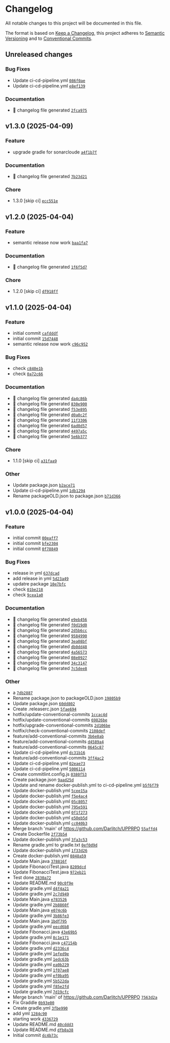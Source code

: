 # Changelog

All notable changes to this project will be documented in this file.

The format is based on [Keep a Changelog](https://keepachangelog.com/en/1.0.0/), this project adheres to [Semantic Versioning](https://semver.org/spec/v2.0.0.html) and to [Conventional Commits](https://www.conventionalcommits.org/en/v1.0.0/).

## Unreleased changes

### Bug Fixes
- Update ci-cd-pipeline.yml [`086f0ae`](https://github.com/Darlitch/UPPRPO/commit/086f0ae)
- Update ci-cd-pipeline.yml [`e8ef139`](https://github.com/Darlitch/UPPRPO/commit/e8ef139)

### Documentation
- :robot: changelog file generated [`2fca975`](https://github.com/Darlitch/UPPRPO/commit/2fca975)

## v1.3.0 (2025-04-09)

### Feature
- upgrade gradle for sonarcloude [`a4f1b7f`](https://github.com/Darlitch/UPPRPO/commit/a4f1b7f)

### Documentation
- :robot: changelog file generated [`7b23d21`](https://github.com/Darlitch/UPPRPO/commit/7b23d21)

### Chore
- 1.3.0 [skip ci] [`ecc551e`](https://github.com/Darlitch/UPPRPO/commit/ecc551e)

## v1.2.0 (2025-04-04)

### Feature
- semantic release now work [`baa1fa7`](https://github.com/Darlitch/UPPRPO/commit/baa1fa7)

### Documentation
- :robot: changelog file generated [`1f6f5d7`](https://github.com/Darlitch/UPPRPO/commit/1f6f5d7)

### Chore
- 1.2.0 [skip ci] [`df918ff`](https://github.com/Darlitch/UPPRPO/commit/df918ff)

## v1.1.0 (2025-04-04)

### Feature
- initial commit [`cafdddf`](https://github.com/Darlitch/UPPRPO/commit/cafdddf)
- initial commit [`15d7448`](https://github.com/Darlitch/UPPRPO/commit/15d7448)
- semantic release now work [`c96c952`](https://github.com/Darlitch/UPPRPO/commit/c96c952)

### Bug Fixes
- check [`c840e1b`](https://github.com/Darlitch/UPPRPO/commit/c840e1b)
- check [`0a72c66`](https://github.com/Darlitch/UPPRPO/commit/0a72c66)

### Documentation
- :robot: changelog file generated [`da4c86b`](https://github.com/Darlitch/UPPRPO/commit/da4c86b)
- :robot: changelog file generated [`830e900`](https://github.com/Darlitch/UPPRPO/commit/830e900)
- :robot: changelog file generated [`f53e895`](https://github.com/Darlitch/UPPRPO/commit/f53e895)
- :robot: changelog file generated [`d0a0c2f`](https://github.com/Darlitch/UPPRPO/commit/d0a0c2f)
- :robot: changelog file generated [`11f3306`](https://github.com/Darlitch/UPPRPO/commit/11f3306)
- :robot: changelog file generated [`6ad0d57`](https://github.com/Darlitch/UPPRPO/commit/6ad0d57)
- :robot: changelog file generated [`4497a5c`](https://github.com/Darlitch/UPPRPO/commit/4497a5c)
- :robot: changelog file generated [`5e6b377`](https://github.com/Darlitch/UPPRPO/commit/5e6b377)

### Chore
- 1.1.0 [skip ci] [`a31faa9`](https://github.com/Darlitch/UPPRPO/commit/a31faa9)

### Other
- Update package.json [`b2ace71`](https://github.com/Darlitch/UPPRPO/commit/b2ace71)
- Update ci-cd-pipeline.yml [`1db1294`](https://github.com/Darlitch/UPPRPO/commit/1db1294)
- Rename packageOLD.json to package.json [`b71d366`](https://github.com/Darlitch/UPPRPO/commit/b71d366)

## v1.0.0 (2025-04-04)

### Feature
- initial commit [`00eaff7`](https://github.com/Darlitch/UPPRPO/commit/00eaff7)
- initial commit [`bfe2304`](https://github.com/Darlitch/UPPRPO/commit/bfe2304)
- initial commit [`0f78849`](https://github.com/Darlitch/UPPRPO/commit/0f78849)

### Bug Fixes
- release in yml [`637dcad`](https://github.com/Darlitch/UPPRPO/commit/637dcad)
- add release in yml [`5d23a49`](https://github.com/Darlitch/UPPRPO/commit/5d23a49)
- updatre package [`10e7bfc`](https://github.com/Darlitch/UPPRPO/commit/10e7bfc)
- check [`01be218`](https://github.com/Darlitch/UPPRPO/commit/01be218)
- check [`9cea1a0`](https://github.com/Darlitch/UPPRPO/commit/9cea1a0)

### Documentation
- :robot: changelog file generated [`e9eb456`](https://github.com/Darlitch/UPPRPO/commit/e9eb456)
- :robot: changelog file generated [`f0d19d0`](https://github.com/Darlitch/UPPRPO/commit/f0d19d0)
- :robot: changelog file generated [`2d5b6cc`](https://github.com/Darlitch/UPPRPO/commit/2d5b6cc)
- :robot: changelog file generated [`9584990`](https://github.com/Darlitch/UPPRPO/commit/9584990)
- :robot: changelog file generated [`3ea08bf`](https://github.com/Darlitch/UPPRPO/commit/3ea08bf)
- :robot: changelog file generated [`db0dd48`](https://github.com/Darlitch/UPPRPO/commit/db0dd48)
- :robot: changelog file generated [`4a56573`](https://github.com/Darlitch/UPPRPO/commit/4a56573)
- :robot: changelog file generated [`08e0927`](https://github.com/Darlitch/UPPRPO/commit/08e0927)
- :robot: changelog file generated [`34c3147`](https://github.com/Darlitch/UPPRPO/commit/34c3147)
- :robot: changelog file generated [`7c5dee8`](https://github.com/Darlitch/UPPRPO/commit/7c5dee8)

### Other
- a [`7db2887`](https://github.com/Darlitch/UPPRPO/commit/7db2887)
- Rename package.json to packageOLD.json [`19805b9`](https://github.com/Darlitch/UPPRPO/commit/19805b9)
- Update package.json [`60dd802`](https://github.com/Darlitch/UPPRPO/commit/60dd802)
- Create .releaserc.json [`5fae694`](https://github.com/Darlitch/UPPRPO/commit/5fae694)
- hotfix/update-сonventional-сommits [`1ccac4d`](https://github.com/Darlitch/UPPRPO/commit/1ccac4d)
- hotfix/update-сonventional-сommits [`69826be`](https://github.com/Darlitch/UPPRPO/commit/69826be)
- hotfix/upgrade-сonventional-сommits [`2d106be`](https://github.com/Darlitch/UPPRPO/commit/2d106be)
- hotfix/check-сonventional-сommits [`2108def`](https://github.com/Darlitch/UPPRPO/commit/2108def)
- feature/add-сonventional-сommits [`3b6e8ab`](https://github.com/Darlitch/UPPRPO/commit/3b6e8ab)
- feature/add-сonventional-сommits [`d4589a4`](https://github.com/Darlitch/UPPRPO/commit/d4589a4)
- feature/add-сonventional-сommits [`0645c87`](https://github.com/Darlitch/UPPRPO/commit/0645c87)
- Update ci-cd-pipeline.yml [`dc31b16`](https://github.com/Darlitch/UPPRPO/commit/dc31b16)
- feature/add-conventional-commits [`3ff4ac2`](https://github.com/Darlitch/UPPRPO/commit/3ff4ac2)
- Update ci-cd-pipeline.yml [`02eae73`](https://github.com/Darlitch/UPPRPO/commit/02eae73)
- Update ci-cd-pipeline.yml [`5006114`](https://github.com/Darlitch/UPPRPO/commit/5006114)
- Create commitlint.config.js [`0380f53`](https://github.com/Darlitch/UPPRPO/commit/0380f53)
- Create package.json [`9aad25d`](https://github.com/Darlitch/UPPRPO/commit/9aad25d)
- Update and rename docker-publish.yml to ci-cd-pipeline.yml [`b5f6f79`](https://github.com/Darlitch/UPPRPO/commit/b5f6f79)
- Update docker-publish.yml [`5cee15a`](https://github.com/Darlitch/UPPRPO/commit/5cee15a)
- Update docker-publish.yml [`f5e4ac4`](https://github.com/Darlitch/UPPRPO/commit/f5e4ac4)
- Update docker-publish.yml [`05c8057`](https://github.com/Darlitch/UPPRPO/commit/05c8057)
- Update docker-publish.yml [`795e591`](https://github.com/Darlitch/UPPRPO/commit/795e591)
- Update docker-publish.yml [`0f1f273`](https://github.com/Darlitch/UPPRPO/commit/0f1f273)
- Update docker-publish.yml [`e50eb5d`](https://github.com/Darlitch/UPPRPO/commit/e50eb5d)
- Update docker-publish.yml [`cc040b3`](https://github.com/Darlitch/UPPRPO/commit/cc040b3)
- Merge branch 'main' of https://github.com/Darlitch/UPPRPO [`55affd4`](https://github.com/Darlitch/UPPRPO/commit/55affd4)
- Create Dockerfile [`2f73b54`](https://github.com/Darlitch/UPPRPO/commit/2f73b54)
- Update docker-publish.yml [`3fa3c53`](https://github.com/Darlitch/UPPRPO/commit/3fa3c53)
- Rename gradle.yml to gradle.txt [`0ef0d9d`](https://github.com/Darlitch/UPPRPO/commit/0ef0d9d)
- Update docker-publish.yml [`1f33d26`](https://github.com/Darlitch/UPPRPO/commit/1f33d26)
- Create docker-publish.yml [`0848a59`](https://github.com/Darlitch/UPPRPO/commit/0848a59)
- Update Main.java [`378816f`](https://github.com/Darlitch/UPPRPO/commit/378816f)
- Update FibonacciTest.java [`8209dcd`](https://github.com/Darlitch/UPPRPO/commit/8209dcd)
- Update FibonacciTest.java [`972eb21`](https://github.com/Darlitch/UPPRPO/commit/972eb21)
- Test done [`2830a72`](https://github.com/Darlitch/UPPRPO/commit/2830a72)
- Update README.md [`90c0f9e`](https://github.com/Darlitch/UPPRPO/commit/90c0f9e)
- Update gradle.yml [`d4f4a21`](https://github.com/Darlitch/UPPRPO/commit/d4f4a21)
- Update gradle.yml [`2c7d949`](https://github.com/Darlitch/UPPRPO/commit/2c7d949)
- Update Main.java [`e783526`](https://github.com/Darlitch/UPPRPO/commit/e783526)
- Update gradle.yml [`2b8860f`](https://github.com/Darlitch/UPPRPO/commit/2b8860f)
- Update Main.java [`e074c6b`](https://github.com/Darlitch/UPPRPO/commit/e074c6b)
- Update gradle.yml [`3b86fe3`](https://github.com/Darlitch/UPPRPO/commit/3b86fe3)
- Update Main.java [`1bdf795`](https://github.com/Darlitch/UPPRPO/commit/1bdf795)
- Update gradle.yml [`eecd6b8`](https://github.com/Darlitch/UPPRPO/commit/eecd6b8)
- Update Fibonacci.java [`43e69b5`](https://github.com/Darlitch/UPPRPO/commit/43e69b5)
- Update gradle.yml [`8c1e171`](https://github.com/Darlitch/UPPRPO/commit/8c1e171)
- Update Fibonacci.java [`c47154b`](https://github.com/Darlitch/UPPRPO/commit/c47154b)
- Update gradle.yml [`d2336c4`](https://github.com/Darlitch/UPPRPO/commit/d2336c4)
- Update gradle.yml [`1efed9e`](https://github.com/Darlitch/UPPRPO/commit/1efed9e)
- Update gradle.yml [`1edc63b`](https://github.com/Darlitch/UPPRPO/commit/1edc63b)
- Update gradle.yml [`ea0b229`](https://github.com/Darlitch/UPPRPO/commit/ea0b229)
- Update gradle.yml [`1f07ae8`](https://github.com/Darlitch/UPPRPO/commit/1f07ae8)
- Update gradle.yml [`ef0ba95`](https://github.com/Darlitch/UPPRPO/commit/ef0ba95)
- Update gradle.yml [`5b522da`](https://github.com/Darlitch/UPPRPO/commit/5b522da)
- Update gradle.yml [`f85e2fd`](https://github.com/Darlitch/UPPRPO/commit/f85e2fd)
- Update gradle.yml [`7d19cfc`](https://github.com/Darlitch/UPPRPO/commit/7d19cfc)
- Merge branch 'main' of https://github.com/Darlitch/UPPRPO [`7563d2a`](https://github.com/Darlitch/UPPRPO/commit/7563d2a)
- Fix Graddle [`0b93e00`](https://github.com/Darlitch/UPPRPO/commit/0b93e00)
- Create gradle.yml [`3fbe990`](https://github.com/Darlitch/UPPRPO/commit/3fbe990)
- add yml [`1284c90`](https://github.com/Darlitch/UPPRPO/commit/1284c90)
- starting work [`4336729`](https://github.com/Darlitch/UPPRPO/commit/4336729)
- Update README.md [`40cddd3`](https://github.com/Darlitch/UPPRPO/commit/40cddd3)
- Update README.md [`dfb8a38`](https://github.com/Darlitch/UPPRPO/commit/dfb8a38)
- Initial commit [`dc4b73c`](https://github.com/Darlitch/UPPRPO/commit/dc4b73c)

